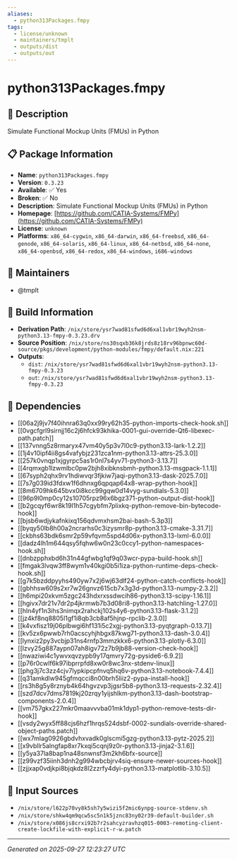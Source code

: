 ```yaml
---
aliases:
  - python313Packages.fmpy
tags:
  - license/unknown
  - maintainers/tmplt
  - outputs/dist
  - outputs/out
---
```


# python313Packages.fmpy

## 📝 Description

Simulate Functional Mockup Units (FMUs) in Python

## 📋 Package Information

- **Name**: `python313Packages.fmpy`
- **Version**: `0.3.23`
- **Available**: ✅ Yes
- **Broken**: ✅ No
- **Description**: Simulate Functional Mockup Units (FMUs) in Python
- **Homepage**: [https://github.com/CATIA-Systems/FMPy](https://github.com/CATIA-Systems/FMPy)
- **License**: `unknown`
- **Platforms**: `x86_64-cygwin`, `x86_64-darwin`, `x86_64-freebsd`, `x86_64-genode`, `x86_64-solaris`, `x86_64-linux`, `x86_64-netbsd`, `x86_64-none`, `x86_64-openbsd`, `x86_64-redox`, `x86_64-windows`, `i686-windows`
## 👥 Maintainers

- @tmplt


## 🔧 Build Information

- **Derivation Path**: `/nix/store/ysr7wad81sfwd6d6xal1vbr19wyh2nsm-python3.13-fmpy-0.3.23.drv`
- **Source Position**: `/nix/store/ns30sqxb36k8jrds8z18rv96bpnwc60d-source/pkgs/development/python-modules/fmpy/default.nix:221`
- **Outputs**:
  - `dist`:  `/nix/store/ysr7wad81sfwd6d6xal1vbr19wyh2nsm-python3.13-fmpy-0.3.23`
  - `out`:  `/nix/store/ysr7wad81sfwd6d6xal1vbr19wyh2nsm-python3.13-fmpy-0.3.23`

## 🔗 Dependencies

- [[06a2j9jv7f40ihnra63q0xx99ry62h35-python-imports-check-hook.sh]]
- [[0vgcfgrl9sirnjj16c2j6hfck93khika-0001-gui-override-Qt6-libexec-path.patch]]
- [[137vnng5z8rmaryx47vm40y5p3v7l0c9-python3.13-lark-1.2.2]]
- [[1j4v10ipf4ii8gs4vafybjz231zca1nm-python3.13-attrs-25.3.0]]
- [[257k0vnqp1xjgyrpc5as1r0nl7s4yv71-python3-3.13.7]]
- [[4rqmxgb1lzwmlbc0pw2bjh8xibknsbmh-python3.13-msgpack-1.1.1]]
- [[67syph2qhx9rv1hdiwvqr3fjkiw7jaqi-python3.13-dask-2025.7.0]]
- [[7s7g039id3fdxw1f6dhnxg6qpqap64x8-wrap-python-hook]]
- [[8m6709hk645bvx0i8kcc99gqw0d14vyg-sundials-5.3.0]]
- [[96p9l0mp0cy12s10705rpz96x6bgz371-python-output-dist-hook]]
- [[b2gcqyf6wr8k19l1h57cgybfm7plixkq-python-remove-bin-bytecode-hook]]
- [[bjsb6wdjykafnkixq156qdvmxhsm2bai-bash-5.3p3]]
- [[byqy50lb8h00a2ncrarhs0c3izysmr8p-python3.13-cmake-3.31.7]]
- [[ckbhs63bdk6smr2p59vfqvm5spd4d06x-python3.13-lxml-6.0.0]]
- [[dadz4lh1m644qsy5fqhw6w0n23c0ccy1-python-namespaces-hook.sh]]
- [[dnbzpphxbd6h31n44gfwbg1qf9q03wcr-pypa-build-hook.sh]]
- [[fmgak3lvqw3ff8wym1v40kgi0b5i1iza-python-runtime-deps-check-hook.sh]]
- [[g7k5bzddpyyhs490yw7x2j6wj63dlf24-python-catch-conflicts-hook]]
- [[gbhhsw609s2xr7w26gnvz615cb7x3g3d-python3.13-numpy-2.3.2]]
- [[h6mpi20xkvm5zgc243hdxrxssdwcih86-python3.13-scipy-1.16.1]]
- [[hgivx7dr21v7dr2p4jkrmwb7b3d08ri8-python3.13-hatchling-1.27.0]]
- [[hln4yf1n3ihs3nimqx2rahckj102s4y6-python3.13-flask-3.1.2]]
- [[jz4kf8nq8805l1gf1i8qb3cb8af5hjnp-rpclib-2.3.0]]
- [[k4vxfisz19j06plbwgi6hf131i5c2xgj-python3.13-pyqtgraph-0.13.7]]
- [[kv5zx6pwwb7rh0acscyhjhbgx87kwg71-python3.13-dash-3.0.4]]
- [[lynxiz2py3vcbjp31ns4rnfp3mmzkkx6-python3.13-plotly-6.3.0]]
- [[lzvy25g887aypn07ah8igv72z7b9jb88-version-check-hook]]
- [[nwaziwi4c1ywvxqvzypb9y17qmvry72g-pyside6-6.9.2]]
- [[p76r0cwlf6k97ibprrpfd8xw0r8wc3nx-stdenv-linux]]
- [[phg3j7c3zz4cjv7lypkipcpfnvq5hq6v-python3.13-notebook-7.4.4]]
- [[q31amkdlw945gfmqcci8n00brh5liiz2-pypa-install-hook]]
- [[rs3h8g5y8rznyb4k64hgvzvp3jgsr5b8-python3.13-requests-2.32.4]]
- [[szd7dcv7dms7819kj20zrqy1yijshlkm-python3.13-dash-bootstrap-components-2.0.4]]
- [[vm757gkx227mkr0maavvvba01mk1dyp1-python-remove-tests-dir-hook]]
- [[vsdy2wyx5ff88cjs6hzf1hrqs524dsbf-0002-sundials-override-shared-object-paths.patch]]
- [[wx7mlag0926gbdvhxvadk0glscmi5gzg-python3.13-pytz-2025.2]]
- [[x9vbllr5alngfap8xr7kxqi5cqnj9z0r-python3.13-jinja2-3.1.6]]
- [[y5ya37la8bap1na48snwnsf3m2kh6bfx-source]]
- [[z99vzf35iinh3dnh2g994wbcbjrv4siq-ensure-newer-sources-hook]]
- [[zjjxap0vdjkpi8bjqkdz8l2zzrfy4dyi-python3.13-matplotlib-3.10.5]]

## 📁 Input Sources

- `/nix/store/l622p70vy8k5sh7y5wizi5f2mic6ynpg-source-stdenv.sh`
- `/nix/store/shkw4qm9qcw5sc5n1k5jznc83ny02r39-default-builder.sh`
- `/nix/store/x086js8crxi92b7r2sahcyzravhzq015-0003-remoting-client-create-lockfile-with-explicit-r-w.patch`

---
*Generated on 2025-09-27 12:23:27 UTC*
